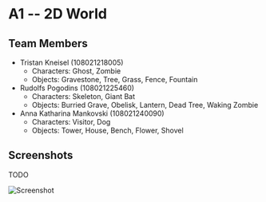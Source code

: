 # A1 -- 2D World

## Team Members

* Tristan Kneisel (108021218005)
  * Characters: Ghost, Zombie
  * Objects: Gravestone, Tree, Grass, Fence, Fountain
* Rudolfs Pogodins (108021225460)
  * Characters: Skeleton, Giant Bat
  * Objects: Burried Grave, Obelisk, Lantern, Dead Tree, Waking Zombie
* Anna Katharina Mankovski (108021240090)
  * Characters: Visitor, Dog
  * Objects: Tower, House, Bench, Flower, Shovel

## Screenshots

TODO

![Screenshot](https://user-images.githubusercontent.com/105380051/235360018-9102f78a-ac72-44a6-aa3d-57431926c100.png)

<!-- ![A1_screen](https://user-images.githubusercontent.com/119079675/235218976-231540f6-0f0f-469b-af5c-4eba47db6a69.jpg) -->

